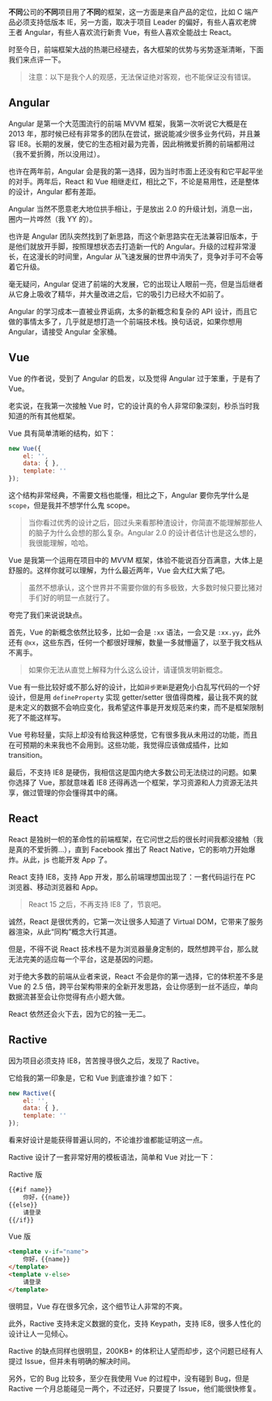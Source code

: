 **不同**公司的**不同**项目用了**不同**的框架，这一方面是来自产品的定位，比如 C 端产品必须支持低版本 IE，另一方面，取决于项目 Leader 的偏好，有些人喜欢老牌王者 Angular，有些人喜欢流行新贵 Vue，有些人喜欢全能战士 React。

时至今日，前端框架大战的热潮已经褪去，各大框架的优势与劣势逐渐清晰，下面我们来点评一下。

> 注意：以下是我个人的观感，无法保证绝对客观，也不能保证没有错误。

## Angular

Angular 是第一个大范围流行的前端 MVVM 框架，我第一次听说它大概是在 2013 年，那时候已经有非常多的团队在尝试，据说能减少很多业务代码，并且兼容 IE8。长期的发展，使它的生态相对最为完善，因此稍微爱折腾的前端都用过（我不爱折腾，所以没用过）。

也许在两年前，Angular 会是我的第一选择，因为当时市面上还没有和它平起平坐的对手。两年后，React 和 Vue 相继走红，相比之下，不论是易用性，还是整体的设计，Angular 都有差距。

Angular 当然不愿意老大地位拱手相让，于是放出 2.0 的升级计划，消息一出，圈内一片哗然（我 YY 的）。

也许是 Angular 团队突然找到了新思路，而这个新思路实在无法兼容旧版本，于是他们就放开手脚，按照理想状态去打造新一代的 Angular。升级的过程非常漫长，在这漫长的时间里，Angular 从飞速发展的世界中消失了，竞争对手可不会等着它升级。

毫无疑问，Angular 促进了前端的大发展，它的出现让人眼前一亮，但是当后继者从它身上吸收了精华，并大量改进之后，它的吸引力已经大不如前了。

Angular 的学习成本一直被业界诟病，太多的新概念和复杂的 API 设计，而且它做的事情太多了，几乎就是想打造一个前端技术栈。换句话说，如果你想用 Angular，请接受 Angular 全家桶。

## Vue

Vue 的作者说，受到了 Angular 的启发，以及觉得 Angular 过于笨重，于是有了 Vue。

老实说，在我第一次接触 Vue 时，它的设计真的令人非常印象深刻，秒杀当时我知道的所有其他框架。

Vue 具有简单清晰的结构，如下：

```javascript
new Vue({
    el: '',
    data: { },
    template: ''
});
```

这个结构非常经典，不需要文档也能懂，相比之下，Angular 要你先学什么是 `scope`，但是我并不想学什么鬼 scope。

> 当你看过优秀的设计之后，回过头来看那种渣设计，你简直不能理解那些人的脑子为什么会想的那么复杂。Angular 2.0 的设计者估计也是这么想的，我很能理解，哈哈。

Vue 是我第一个运用在项目中的 MVVM 框架，体验不能说百分百满意，大体上是舒服的。这样你就可以理解，为什么最近两年，Vue 会大红大紫了吧。

> 虽然不想承认，这个世界并不需要你做的有多极致，大多数时候只要比猪对手们好的明显一点就行了。

夸完了我们来说说缺点。

首先，Vue 的新概念依然比较多，比如一会是 `:xx` 语法，一会又是 `:xx.yy`，此外还有 `@xx`，这些东西，任何一个都很好理解，数量一多就懵逼了，以至于我文档从不离手。

> 如果你无法从直觉上解释为什么这么设计，请谨慎发明新概念。

Vue 有一些比较好或不那么好的设计，比如`异步更新`是避免小白乱写代码的一个好设计，但是用 `defineProperty` 实现 getter/setter 很值得商榷，最让我不爽的就是未定义的数据不会响应变化，我希望这件事是开发规范来约束，而不是框架限制死了不能这样写。

Vue 号称轻量，实际上却没有给我这种感觉，它有很多我从未用过的功能，而且在可预期的未来我也不会用到。这些功能，我觉得应该做成插件，比如 transition。

最后，不支持 IE8 是硬伤，我相信这是国内绝大多数公司无法绕过的问题。如果你选择了 Vue，那就意味着 IE8 还得再选一个框架，学习资源和人力资源无法共享，做过管理的你会懂得其中的痛。

## React

React 是独树一帜的革命性的前端框架，在它问世之后的很长时间我都没接触（我是真的不爱折腾...），直到 Facebook 推出了 React Native，它的影响力开始爆炸。从此，js 也能开发 App 了。

React 支持 IE8，支持 App 开发，那么前端理想国出现了：一套代码运行在 PC 浏览器、移动浏览器和 App。

> React 15 之后，不再支持 IE8 了，节哀吧。

诚然，React 是很优秀的，它第一次让很多人知道了 Virtual DOM，它带来了服务器渲染，从此“同构”概念大行其道。

但是，不得不说 React 技术栈不是为浏览器量身定制的，既然想跨平台，那么就无法完美的适应每一个平台，这是基因的问题。

对于绝大多数的前端从业者来说，React 不会是你的第一选择，它的体积差不多是 Vue 的 2.5 倍，跨平台架构带来的全新开发思路，会让你感到一丝不适应，单向数据流甚至会让你觉得有点小题大做。

React 依然还会火下去，因为它的独一无二。


## Ractive

因为项目必须支持 IE8，苦苦搜寻很久之后，发现了 Ractive。

它给我的第一印象是，它和 Vue 到底谁抄谁？如下：

```javascript
new Ractive({
    el: '',
    data: { },
    template: ''
});
```

看来好设计是能获得普遍认同的，不论谁抄谁都能证明这一点。

Ractive 设计了一套非常好用的模板语法，简单和 Vue 对比一下：


Ractive 版

```html
{{#if name}}
    你好，{{name}}
{{else}}
    请登录
{{/if}}
```

Vue 版

```html
<template v-if="name">
    你好，{{name}}
</template>
<template v-else>
    请登录
</template>
```

很明显，Vue 存在很多冗余，这个细节让人非常的不爽。

此外，Ractive 支持未定义数据的变化，支持 Keypath，支持 IE8，很多人性化的设计让人一见倾心。

Ractive 的缺点同样也很明显，200KB+ 的体积让人望而却步，这个问题已经有人提过 Issue，但并未有明确的解决时间。

另外，它的 Bug 比较多，至少在我使用 Vue 的过程中，没有碰到 Bug，但是 Ractive 一个月总能碰见一两个，不过还好，只要提了 Issue，他们能很快修复。

